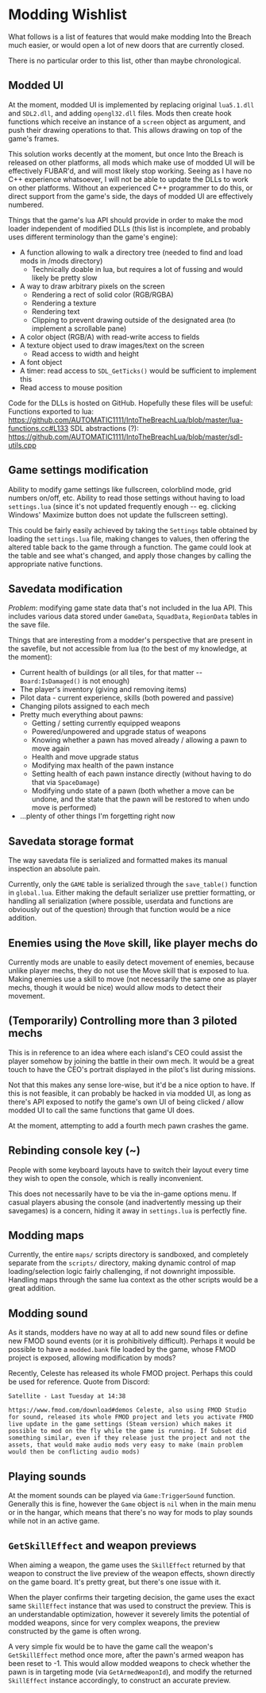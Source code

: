 # Modding Wishlist

What follows is a list of features that would make modding Into the Breach much easier, or would open a lot of new doors that are currently closed.

There is no particular order to this list, other than maybe chronological.


## Modded UI

At the moment, modded UI is implemented by replacing original `lua5.1.dll` and `SDL2.dll`, and adding `opengl32.dll` files. Mods then create hook functions which receive an instance of a `screen` object as argument, and push their drawing operations to that. This allows drawing on top of the game's frames.

This solution works decently at the moment, but once Into the Breach is released on other platforms, all mods which make use of modded UI will be effectively FUBAR'd, and will most likely stop working. Seeing as I have no C++ experience whatsoever, I will not be able to update the DLLs to work on other platforms. Without an experienced C++ programmer to do this, or direct support from the game's side, the days of modded UI are effectively numbered.

Things that the game's lua API should provide in order to make the mod loader independent of modified DLLs (this list is incomplete, and probably uses different terminology than the game's engine):
- A function allowing to walk a directory tree (needed to find and load mods in /mods directory)
	- Technically doable in lua, but requires a lot of fussing and would likely be pretty slow
- A way to draw arbitrary pixels on the screen
	- Rendering a rect of solid color (RGB/RGBA)
	- Rendering a texture
	- Rendering text
	- Clipping to prevent drawing outside of the designated area (to implement a scrollable pane)
- A color object (RGB/A) with read-write access to fields
- A texture object used to draw images/text on the screen
	- Read access to width and height
- A font object
- A timer: read access to `SDL_GetTicks()` would be sufficient to implement this
- Read access to mouse position

Code for the DLLs is hosted on GitHub. Hopefully these files will be useful:
Functions exported to lua: https://github.com/AUTOMATIC1111/IntoTheBreachLua/blob/master/lua-functions.cc#L133
SDL abstractions (?): https://github.com/AUTOMATIC1111/IntoTheBreachLua/blob/master/sdl-utils.cpp


## Game settings modification

Ability to modify game settings like fullscreen, colorblind mode, grid numbers on/off, etc. Ability to read those settings without having to load `settings.lua` (since it's not updated frequently enough -- eg. clicking Windows' Maximize button does not update the fullscreen setting).

This could be fairly easily achieved by taking the `Settings` table obtained by loading the `settings.lua` file, making changes to values, then offering the altered table back to the game through a function. The game could look at the table and see what's changed, and apply those changes by calling the appropriate native functions.


## Savedata modification

*Problem*: modifying game state data that's not included in the lua API. This includes various data stored under `GameData`, `SquadData`, `RegionData` tables in the save file.

Things that are interesting from a modder's perspective that are present in the savefile, but not accessible from lua (to the best of my knowledge, at the moment):

- Current health of buildings (or all tiles, for that matter -- `Board:IsDamaged()` is not enough)
- The player's inventory (giving and removing items)
- Pilot data - current experience, skills (both powered and passive)
- Changing pilots assigned to each mech
- Pretty much everything about pawns:
	- Getting / setting currently equipped weapons
	- Powered/unpowered and upgrade status of weapons
	- Knowing whether a pawn has moved already / allowing a pawn to move again
	- Health and move upgrade status
	- Modifying max health of the pawn instance
	- Setting health of each pawn instance directly (without having to do that via `SpaceDamage`)
	- Modifying undo state of a pawn (both whether a move can be undone, and the state that the pawn will be restored to when undo move is performed)
- ...plenty of other things I'm forgetting right now


## Savedata storage format

The way savedata file is serialized and formatted makes its manual inspection an absolute pain.

Currently, only the `GAME` table is serialized through the `save_table()` function in `global.lua`. Either making the default serializer use prettier formatting, or handling all serialization (where possible, userdata and functions are obviously out of the question) through that function would be a nice addition.


## Enemies using the `Move` skill, like player mechs do

Currently mods are unable to easily detect movement of enemies, because unlike player mechs, they do not use the Move skill that is exposed to lua. Making enemies use a skill to move (not necessarily the same one as player mechs, though it would be nice) would allow mods to detect their movement.


## (Temporarily) Controlling more than 3 piloted mechs

This is in reference to an idea where each island's CEO could assist the player somehow by joining the battle in their own mech. It would be a great touch to have the CEO's portrait displayed in the pilot's list during missions.

Not that this makes any sense lore-wise, but it'd be a nice option to have. If this is not feasible, it can probably be hacked in via modded UI, as long as there's API exposed to notify the game's own UI of being clicked / allow modded UI to call the same functions that game UI does.

At the moment, attempting to add a fourth mech pawn crashes the game.


## Rebinding console key (~)

People with some keyboard layouts have to switch their layout every time they wish to open the console, which is really inconvenient.

This does not necessarily have to be via the in-game options menu. If casual players abusing the console (and inadvertently messing up their savegames) is a concern, hiding it away in `settings.lua` is perfectly fine.


## Modding maps

Currently, the entire `maps/` scripts directory is sandboxed, and completely separate from the `scripts/` directory, making dynamic control of map loading/selection logic fairly challenging, if not downright impossible. Handling maps through the same lua context as the other scripts would be a great addition.


## Modding sound

As it stands, modders have no way at all to add new sound files or define new FMOD sound events (or it is prohibitively difficult). Perhaps it would be possible to have a `modded.bank` file loaded by the game, whose FMOD project is exposed, allowing modification by mods?

Recently, Celeste has released its whole FMOD project. Perhaps this could be used for reference. Quote from Discord:
```
Satellite - Last Tuesday at 14:38

https://www.fmod.com/download#demos Celeste, also using FMOD Studio for sound, released its whole FMOD project and lets you activate FMOD live update in the game settings (Steam version) which makes it possible to mod on the fly while the game is running. If Subset did something similar, even if they release just the project and not the assets, that would make audio mods very easy to make (main problem would then be conflicting audio mods)
```


## Playing sounds

At the moment sounds can be played via `Game:TriggerSound` function. Generally this is fine, however the `Game` object is `nil` when in the main menu or in the hangar, which means that there's no way for mods to play sounds while not in an active game.


## `GetSkillEffect` and weapon previews

When aiming a weapon, the game uses the `SkillEffect` returned by that weapon to construct the live preview of the weapon effects, shown directly on the game board. It's pretty great, but there's one issue with it.

When the player confirms their targeting decision, the game uses the exact same `SkillEffect` instance that was used to construct the preview. This is an understandable optimization, however it severely limits the potential of modded weapons, since for very complex weapons, the preview constructed by the game is often wrong.

A very simple fix would be to have the game call the weapon's `GetSkillEffect` method once more, after the pawn's armed weapon has been reset to -1. This would allow modded weapons to check whether the pawn is in targeting mode (via `GetArmedWeaponId`), and modify the returned `SkillEffect` instance accordingly, to construct an accurate preview.

